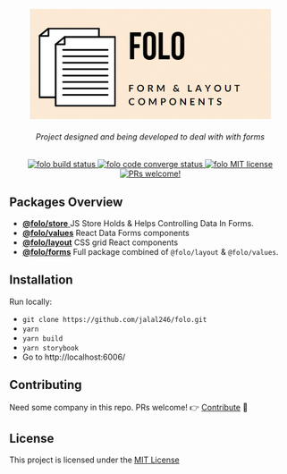 <p align="center">
  <img src="https://raw.githubusercontent.com/jalal246/folo/master/FOLO-sm.png" alt="folo live example" />
</p>

<h6 align="center">
Project designed and being developed to deal with with forms
</h6>

<p align="center">
<a href="https://github.com/jalal246/folo">
  <img src="https://img.shields.io/github/workflow/status/jalal246/folo/CI" alt="folo build status" />
</a>
<a href="https://codecov.io/gh/jalal246/folo">
  <img src="https://img.shields.io/codecov/c/github/jalal246/folo.svg" alt="folo code converge status" />
</a>
<a href="https://github.com/jalal246/folo/blob/master/LICENSE">
  <img src="https://img.shields.io/github/license/mashape/apistatus.svg" alt="folo MIT license" />
</a>
<a href="https://github.com/jalal246/folo/pulls">
  <img src="https://img.shields.io/badge/PRs-welcome-brightgreen.svg" alt="PRs welcome!" />
</a>
</p>

## Packages Overview

- [**@folo/store** ](https://github.com/jalal246/folo/tree/master/packages/folo-values) JS Store Holds & Helps Controlling Data In Forms.
- [**@folo/values**](https://github.com/jalal246/folo/tree/master/packages/folo-values)
  React Data Forms components
- [**@folo/layout**](https://github.com/jalal246/folo/tree/master/packages/folo-layout)
  CSS grid React components
- [**@folo/forms**](https://github.com/jalal246/folo/tree/master/packages/folo-forms)
  Full package combined of `@folo/layout` & `@folo/values`.

## Installation

Run locally:

- `git clone https://github.com/jalal246/folo.git`
- `yarn`
- `yarn build`
- `yarn storybook`
- Go to http://localhost:6006/

## Contributing

Need some company in this repo. PRs welcome! :point_right: [Contribute](CONTRIBUTING.md) :blue_heart:

## License

This project is licensed under the [MIT License](https://github.com/jalal246/folo/blob/master/LICENSE)
